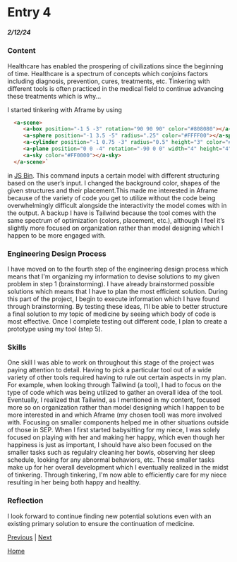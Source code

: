 # Entry 4
##### 2/12/24

### Content

Healthcare has enabled the prospering of civilizations since the beginning of time. Healthcare is a spectrum of concepts which conjoins factors including diagnosis, prevention, cures, treatments, etc. Tinkering with different tools is often practiced in the medical field to continue advancing these treatments which is why...

I started tinkering with Aframe by using

```html
  <a-scene>
     <a-box position="-1 5 -3" rotation="90 90 90" color="#808080"></a-box>
     <a-sphere position="-1 3.5 -5" radius=".25" color="#FFFF00"></a-sphere>
     <a-cylinder position="-1 0.75 -3" radius="0.5" height="3" color="#0000FF"></a-cylinder>
     <a-plane position="0 0 -4" rotation="-90 0 0" width="4" height="4" color="#7BC8A4"></a-plane>
     <a-sky color="#FF0000"></a-sky>
  </a-scene>`
```

in [JS Bin](https://jsbin.com/diwajodedo/edit?html,output). This command inputs a certain model with different structuring based on the user’s input. I changed the background color, shapes of the given structures and their placement.This made me interested in Aframe because of the variety of code you get to utilize without the code being overwhelmingly difficult alongside the interactivity the model comes with in the output. A backup I have is Tailwind because the tool comes with the same spectrum of optimization (colors, placement, etc.), although I feel it’s slightly more focused on organization rather than model designing which I happen to be more engaged with.

### Engineering Design Process

I have moved on to the fourth step of the engineering design process which means that I'm organizing my information to devise solutions to my given problem in step 1 (brainstorming). I have already brainstormed possible solutions which means that I have to plan the most efficient solution. During this part of the project, I begin to execute information which I have found through brainstorming. By testing these ideas, I'll be able to better structure a final solution to my topic of medicine by seeing which body of code is most effective. Once I complete testing out different code, I plan to create a prototype using my tool (step 5).

### Skills

One skill I was able to work on throughout this stage of the project was paying attention to detail. Having to pick a particular tool out of a wide variety of other tools required having to rule out certain aspects in my plan. For example, when looking through Tailwind (a tool), I had to focus on the type of code which was being utilized to gather an overall idea of the tool. Eventually, I realized that Tailwind, as I mentioned in my content, focused more so on organization rather than model designing which I happen to be more interested in and which Aframe (my chosen tool) was more involved with. Focusing on smaller components helped me in other situations outside of those in SEP. When I first started babysitting for my niece, I was solely focused on playing with her and making her happy, which even though her happiness is just as important, I should have also been focused on the smaller tasks such as regulalry cleaning her bowls, observing her sleep schedule, looking for any abnormal behaviors, etc. These smaller tasks make up for her overall development which I eventually realized in the midst of tinkering. Through tinkering, I'm now able to efficiently care for my niece resulting in her being both happy and healthy.

### Reflection

I look forward to continue finding new potential solutions even with an existing primary solution to ensure the continuation of medicine.

[Previous](entry03.md) | [Next](entry05.md)

[Home](../README.md)
